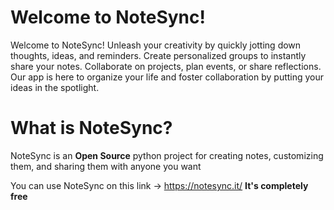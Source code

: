 # Welcome to NoteSync!

Welcome to NoteSync! Unleash your creativity by quickly jotting down thoughts, 
ideas, and reminders. Create personalized groups to instantly share your notes. Collaborate on projects, plan events, 
or share reflections. Our app is here to organize your life and foster 
collaboration by putting your ideas in the spotlight.

# What is NoteSync?

NoteSync is an **Open Source** python project for creating notes, customizing them, and sharing them with anyone you want

You can use NoteSync on this link -> https://notesync.it/ **It's completely free**
